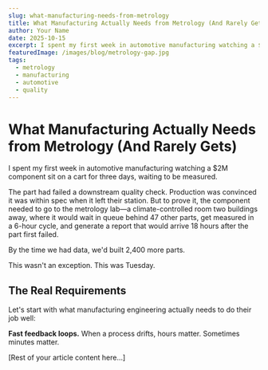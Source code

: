 ```yaml
---
slug: what-manufacturing-needs-from-metrology
title: What Manufacturing Actually Needs from Metrology (And Rarely Gets)
author: Your Name
date: 2025-10-15
excerpt: I spent my first week in automotive manufacturing watching a $2M component sit on a cart for three days, waiting to be measured.
featuredImage: /images/blog/metrology-gap.jpg
tags:
  - metrology
  - manufacturing
  - automotive
  - quality
---
```



# What Manufacturing Actually Needs from Metrology (And Rarely Gets)

I spent my first week in automotive manufacturing watching a $2M component sit on a cart for three days, waiting to be measured.

The part had failed a downstream quality check. Production was convinced it was within spec when it left their station. But to prove it, the component needed to go to the metrology lab—a climate-controlled room two buildings away, where it would wait in queue behind 47 other parts, get measured in a 6-hour cycle, and generate a report that would arrive 18 hours after the part first failed.

By the time we had data, we'd built 2,400 more parts.

This wasn't an exception. This was Tuesday.

## The Real Requirements

Let's start with what manufacturing engineering actually needs to do their job well:

**Fast feedback loops.** When a process drifts, hours matter. Sometimes minutes matter.

[Rest of your article content here...]